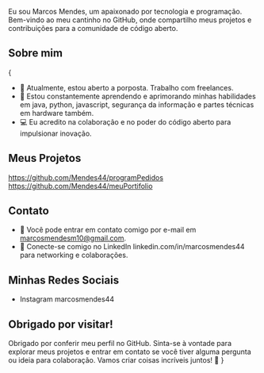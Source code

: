 Eu sou Marcos Mendes, um apaixonado por tecnologia e programação. Bem-vindo ao meu cantinho no GitHub, onde compartilho meus projetos e contribuições para a comunidade de código aberto.

## Sobre mim
{
- 💼 Atualmente, estou aberto a porposta. Trabalho com freelances. 
- 🌱 Estou constantemente aprendendo e aprimorando minhas habilidades em java, python, javascript, segurança da informação e partes técnicas em hardware também.
- 💻 Eu acredito na colaboração e no poder do código aberto para impulsionar inovação.

## Meus Projetos
https://github.com/Mendes44/programPedidos
https://github.com/Mendes44/meuPortifolio


## Contato

- 📧 Você pode entrar em contato comigo por e-mail em marcosmendesm10@gmail.com.
- 🔗 Conecte-se comigo no LinkedIn linkedin.com/in/marcosmendes44 para networking e colaborações.

## Minhas Redes Sociais

- Instagram marcosmendes44

## Obrigado por visitar!

Obrigado por conferir meu perfil no GitHub. Sinta-se à vontade para explorar meus projetos e entrar em contato se você tiver alguma pergunta ou ideia para colaboração. Vamos criar coisas incríveis juntos! 🚀
}
<!---
Mendes44/Mendes44 is a ✨ special ✨ repository because its `README.md` (this file) appears on your GitHub profile.
You can click the Preview link to take a look at your changes.
--->
